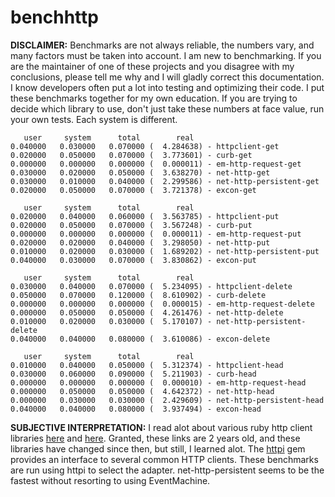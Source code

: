 benchhttp
=========

**DISCLAIMER:** Benchmarks are not always reliable, the numbers vary, and many factors must be taken into account. I am new to benchmarking. If you are the maintainer of one of these projects and you disagree with my conclusions, please tell me why and I will gladly correct this documentation. I know developers often put a lot into testing and optimizing their code. I put these benchmarks together for my own education. If you are trying to decide which library to use, don't just take these numbers at face value, run your own tests. Each system is different.

       user     system      total        real
    0.040000   0.030000   0.070000 (  4.284638) - httpclient-get
    0.020000   0.050000   0.070000 (  3.773601) - curb-get
    0.000000   0.000000   0.000000 (  0.000011) - em-http-request-get
    0.030000   0.020000   0.050000 (  3.638270) - net-http-get
    0.030000   0.010000   0.040000 (  2.299586) - net-http-persistent-get
    0.020000   0.050000   0.070000 (  3.721378) - excon-get

       user     system      total        real
    0.020000   0.040000   0.060000 (  3.563785) - httpclient-put
    0.020000   0.050000   0.070000 (  3.567248) - curb-put
    0.000000   0.000000   0.000000 (  0.000011) - em-http-request-put
    0.020000   0.020000   0.040000 (  3.298050) - net-http-put
    0.010000   0.020000   0.030000 (  1.689202) - net-http-persistent-put
    0.040000   0.030000   0.070000 (  3.830862) - excon-put

       user     system      total        real
    0.030000   0.040000   0.070000 (  5.234095) - httpclient-delete
    0.050000   0.070000   0.120000 (  8.610902) - curb-delete
    0.000000   0.000000   0.000000 (  0.000015) - em-http-request-delete
    0.000000   0.050000   0.050000 (  4.261476) - net-http-delete
    0.010000   0.020000   0.030000 (  5.170107) - net-http-persistent-delete
    0.040000   0.040000   0.080000 (  3.610086) - excon-delete

       user     system      total        real
    0.010000   0.040000   0.050000 (  5.312374) - httpclient-head
    0.030000   0.060000   0.090000 (  5.211903) - curb-head
    0.000000   0.000000   0.000000 (  0.000010) - em-http-request-head
    0.000000   0.050000   0.050000 (  4.642372) - net-http-head
    0.000000   0.030000   0.030000 (  2.429609) - net-http-persistent-head
    0.040000   0.040000   0.080000 (  3.937494) - excon-head


**SUBJECTIVE INTERPRETATION:** I read alot about various ruby http client libraries [here](http://www.slideshare.net/HiroshiNakamura/rubyhttp-clients-comparison) and [here](http://bit.ly/RubyHTTPClients2012). Granted, these links are 2 years old, and these libraries have changed since then, but still, I learned alot. The [httpi](httpirb.com) gem provides an interface to several common HTTP clients. These benchmarks are run using httpi to select the adapter. net-http-persistent seems to be the fastest without resorting to using EventMachine.
